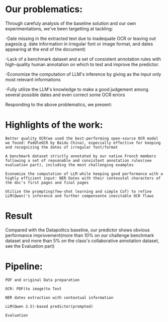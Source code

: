 # Our problematics:

Through carefuly analysis of the baseline solution and our own experimentations, we've been targetting at tackling:

-Date missing in the extracted text due to inadequate OCR or leaving out pages(e.g. date information in irregular font or image format, and dates appearing at the end of the document)

-Lack of a benchmark dataset and a set of consistent annotation rules with high-quality human annotation on which to test and improve the predictor.

-Economize the computation of LLM's inference by giving as the input only most relevant informations

-Fully utilize the LLM's knowledge to make a good judgement among several possible dates and even correct some OCR errors

Responding to the above problematics, we present:

# Highlights of the work:

    Better quality OCR(we used the best-performing open-source OCR model we found: PaddleOCR by Baidu China), especially effective for keeping and recognizing the dates of irregular font/format

    A benchmark dataset strictly annotated by our native French members following a set of reasonable and consistent annotation rules(see evaluation part), including the most challenging examples

    Economize the computation of LLM while keeping good performance with a highly efficient input: NER Dates with their contexutal characters of the doc's first pages and final pages

    Utilize the prompting(few-shot learning and simple CoT) to refine LLM(Qwen)'s inference and further compensente inevitable OCR flaws

# Result
Compared with the Datapolitcs baseline, our predictor shows obvious performance improvement(more than 10% on our challenge benchmark dataset and more than 5% on the class's collaborative annotation dataset, see the Evaluation part)

# Pipeline:

    PDF and original Data preparation

    OCR: PDF(to image)to Text

    NER dates extraction with contextual information

    LLM(Qwen 2.5)-based predictor(prompted)

    Evaluation

